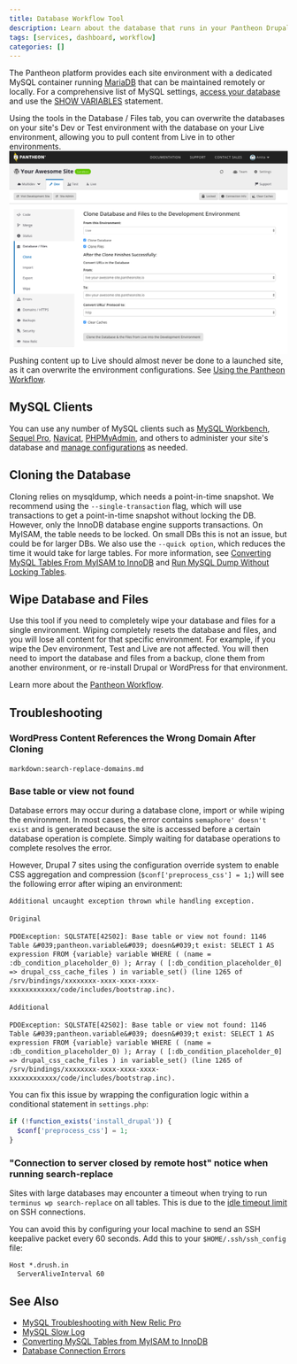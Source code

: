 ```yaml
---
title: Database Workflow Tool
description: Learn about the database that runs in your Pantheon Drupal or WordPress site.
tags: [services, dashboard, workflow]
categories: []
---
```

The Pantheon platform provides each site environment with a dedicated MySQL container running [MariaDB](https://en.wikipedia.org/wiki/MariaDB) that can be maintained remotely or locally. For a comprehensive list of MySQL settings, [access your database](/docs/mysql-access/#database-connection-information) and use the [SHOW VARIABLES](https://dev.mysql.com/doc/refman/5.7/en/show-variables.html) statement.

Using the tools in the Database / Files tab, you can overwrite the databases on your site's Dev or Test environment with the database on your Live environment, allowing you to pull content from Live in to other environments.
![Workflow Tool](../docs/assets/images/dashboard/interface-workflow-tool.png)
<Alert title="Warning" type="danger">
Pushing content up to Live should almost never be done to a launched site, as it can overwrite the environment configurations. See [Using the Pantheon Workflow](/docs/pantheon-workflow/). 
</Alert>

## MySQL Clients
You can use any number of MySQL clients such as [MySQL Workbench](https://dev.mysql.com/downloads/workbench/), [Sequel Pro](https://www.sequelpro.com/download), [Navicat](https://www.navicat.com/download), [PHPMyAdmin](https://www.phpmyadmin.net/), and others to  administer your site's database
and [manage configurations](/docs/pantheon-workflow/#configuration-management) as needed.

## Cloning the Database
Cloning relies on mysqldump, which needs a point-in-time snapshot. We recommend using the `--single-transaction` flag, which will use transactions to get a point-in-time snapshot without locking the DB. However, only the InnoDB database engine supports transactions. On MyISAM, the table needs to be locked. On small DBs this is not an issue, but could be for larger DBs. We also use the `--quick option`, which reduces the time it would take for large tables. For more information, see [Converting MySQL Tables From MyISAM to InnoDB](/docs/myisam-to-innodb/) and [Run MySQL Dump Without Locking Tables](https://stackoverflow.com/questions/104612/run-mysqldump-without-locking-tables).

## Wipe Database and Files
Use this tool if you need to completely wipe your database and files for a single environment. Wiping completely resets the database and files, and you will lose all content for that specific environment. For example, if you wipe the Dev environment, Test and Live are not affected. You will then need to import the database and files from a backup, clone them from another environment, or re-install Drupal or WordPress for that environment.

Learn more about the [Pantheon Workflow](/docs/pantheon-workflow/).

## Troubleshooting

### WordPress Content References the Wrong Domain After Cloning

`markdown:search-replace-domains.md`

### Base table or view not found
Database errors may occur during a database clone, import or while wiping the environment. In most cases, the error contains `semaphore' doesn't exist` and is generated because the site is accessed before a certain database operation is complete. Simply waiting for database operations to complete resolves the error.

However, Drupal 7 sites using the configuration override system to enable CSS aggregation and compression (`$conf['preprocess_css'] = 1;`) will see the following error after wiping an environment:
```
Additional uncaught exception thrown while handling exception.

Original

PDOException: SQLSTATE[42S02]: Base table or view not found: 1146 Table &#039;pantheon.variable&#039; doesn&#039;t exist: SELECT 1 AS expression FROM {variable} variable WHERE ( (name = :db_condition_placeholder_0) ); Array ( [:db_condition_placeholder_0] => drupal_css_cache_files ) in variable_set() (line 1265 of /srv/bindings/xxxxxxxx-xxxx-xxxx-xxxx-xxxxxxxxxxxx/code/includes/bootstrap.inc).

Additional

PDOException: SQLSTATE[42S02]: Base table or view not found: 1146 Table &#039;pantheon.variable&#039; doesn&#039;t exist: SELECT 1 AS expression FROM {variable} variable WHERE ( (name = :db_condition_placeholder_0) ); Array ( [:db_condition_placeholder_0] => drupal_css_cache_files ) in variable_set() (line 1265 of /srv/bindings/xxxxxxxx-xxxx-xxxx-xxxx-xxxxxxxxxxxx/code/includes/bootstrap.inc).
```

You can fix this issue by wrapping the configuration logic within a conditional statement in `settings.php`:

```php
if (!function_exists('install_drupal')) {
  $conf['preprocess_css'] = 1;
}
```

### "Connection to server closed by remote host" notice when running search-replace

Sites with large databases may encounter a timeout when trying to run `terminus wp search-replace` on all tables. This is due to the [idle timeout limit](/docs/timeouts) on SSH connections.

You can avoid this by configuring your local machine to send an SSH keepalive packet every 60 seconds. Add this to your `$HOME/.ssh/ssh_config` file:

```
Host *.drush.in
  ServerAliveInterval 60
```

## See Also
- [MySQL Troubleshooting with New Relic Pro](/docs/debug-mysql-new-relic/)
- [MySQL Slow Log](/docs/mysql-slow-log/)
- [Converting MySQL Tables from MyISAM to InnoDB](/docs/myisam-to-innodb/)
- [Database Connection Errors](/docs/database-connection-errors/)
